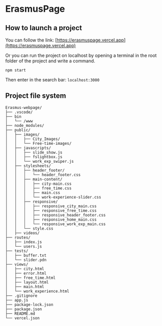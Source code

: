 # ErasmusPage

## How to launch a project

You can follow the link: [https://erasmuspage.vercel.app](https://erasmuspage.vercel.app)

Or you can run the project on localhost by opening a terminal in the root folder of the project and write a command.
```
npm start
```
Then enter in the search bar: `localhost:3000`

## Project file system

```
Erasmus-webpage/
├── .vscode/
├── bin
│   └── /www
├── node_modules/
├── public/
│   ├── images/
│   │   ├── City_Images/
│   │   └── Free-time-images/
│   ├── javascripts/
│   │   ├── slide_show.js
│   │   ├── fslightbox.js
│   │   └── work_exp_swiper.js
│   ├── stylesheets/
│   │   ├── header_footer/
│   │   │   └── header_footer.css
│   │   ├── main-content/
│   │   │   ├── city-main.css
│   │   │   ├── free_time.css
│   │   │   ├── main.css
│   │   │   └── work-experience-slider.css
│   │   ├── responsive/
│   │   │   ├── responsive_city_main.css
│   │   │   ├── responsive_free_time.css
│   │   │   ├── responsive_header_footer.css
│   │   │   ├── responsive_home_main.css
│   │   │   └── responsive_work_exp_main.css
│   │   └── style.css
│   ├── videos/
├── routes/
│   ├── index.js
│   └── users.js
├── tests/
│   ├── buffer.txt
│   └── slider.pdn
├── views/
│   ├── city.html
│   ├── error.html
│   ├── free_time.html
│   ├── layout.html
│   ├── main.html
│   └── work_experience.html
├── .gitignore
├── app.js
├── package-lock.json
├── package.json
├── README.md
└── vercel.json
```

